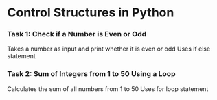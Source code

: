 # Control Structures in Python

### Task 1: Check if a Number is Even or Odd

Takes a number as input and print whether it is even or odd
Uses if else statement

### Task 2: Sum of Integers from 1 to 50 Using a Loop

Calculates the sum of all numbers from 1 to 50
Uses for loop statement
